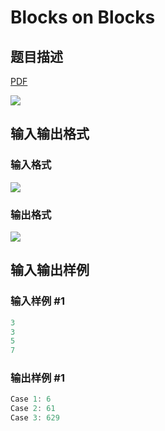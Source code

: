 # Blocks on Blocks

## 题目描述

[problemUrl]: https://uva.onlinejudge.org/index.php?option=com_onlinejudge&Itemid=8&category=19&page=show_problem&problem=1684

[PDF](https://uva.onlinejudge.org/external/107/p10743.pdf)

![](https://cdn.luogu.com.cn/upload/vjudge_pic/UVA10743/f7c23a8945824cc7ce7bd8ee3190acebe745b048.png)

## 输入输出格式

### 输入格式

![](https://cdn.luogu.com.cn/upload/vjudge_pic/UVA10743/42e3e24c462e777cee53d0334419789ac9df760a.png)

### 输出格式

![](https://cdn.luogu.com.cn/upload/vjudge_pic/UVA10743/e6cb636fa3349e7249d29d03a4df462e809c2eb6.png)

## 输入输出样例

### 输入样例 #1

```cpp
3
3
5
7
```


### 输出样例 #1

```cpp
Case 1: 6
Case 2: 61
Case 3: 629
```


